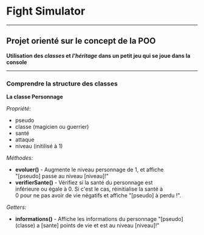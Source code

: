 # Fight Simulator


---------------------------------------------------------------


## Projet orienté sur le concept de la POO

__Utilisation des *classes* et *l'héritage* dans un petit jeu qui se joue dans la console__

------------------

### Comprendre la structure des classes


__La classe Personnage__

  *Propriété:*  
  * pseudo
  * classe (magicien ou guerrier)
  * santé
  * attaque
  * niveau (initilisé à 1)

  *Méthodes:*  
  * __evoluer()__ - Augmente le niveau personnage de 1, et affiche  
  "[pseudo] passe au niveau [niveau]!"
  * __verifierSante()__ - Vérifiez si la santé du personnage est  
  inférieure ou égale à 0. Si c'est le cas, réinitialise la santé à  
  0 pour ne pas avoir de vie négatifs et affiche "[pseudo] à perdu !".

  *Getters:*  
   * __informations()__ - Affiche les informations du personnage "[pseudo]  
   (classe) a [sante] points de vie et est au niveau [niveau]!"